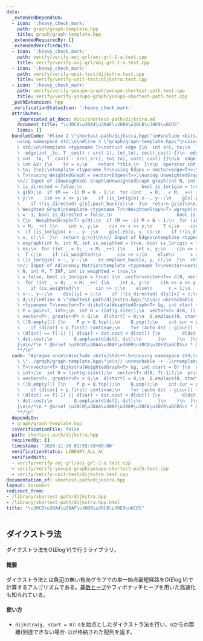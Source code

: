 ```yaml
---
data:
  _extendedDependsOn:
  - icon: ':heavy_check_mark:'
    path: graph/graph-template.hpp
    title: graph/graph-template.hpp
  _extendedRequiredBy: []
  _extendedVerifiedWith:
  - icon: ':heavy_check_mark:'
    path: verify/verify-aoj-grl/aoj-grl-1-a.test.cpp
    title: verify/verify-aoj-grl/aoj-grl-1-a.test.cpp
  - icon: ':heavy_check_mark:'
    path: verify/verify-unit-test/dijkstra.test.cpp
    title: verify/verify-unit-test/dijkstra.test.cpp
  - icon: ':heavy_check_mark:'
    path: verify/verify-yosupo-graph/yosupo-shortest-path.test.cpp
    title: verify/verify-yosupo-graph/yosupo-shortest-path.test.cpp
  _pathExtension: hpp
  _verificationStatusIcon: ':heavy_check_mark:'
  attributes:
    _deprecated_at_docs: docs/shortest-path/dijkstra.md
    document_title: "\u30C0\u30A4\u30AF\u30B9\u30C8\u30E9\u6CD5"
    links: []
  bundledCode: "#line 2 \"shortest-path/dijkstra.hpp\"\n#include <bits/stdc++.h>\n\
    using namespace std;\n\n#line 3 \"graph/graph-template.hpp\"\nusing namespace\
    \ std;\n\ntemplate <typename T>\nstruct edge {\n  int src, to;\n  T cost;\n\n\
    \  edge(int _to, T _cost) : src(-1), to(_to), cost(_cost) {}\n  edge(int _src,\
    \ int _to, T _cost) : src(_src), to(_to), cost(_cost) {}\n\n  edge &operator=(const\
    \ int &x) {\n    to = x;\n    return *this;\n  }\n\n  operator int() const { return\
    \ to; }\n};\ntemplate <typename T>\nusing Edges = vector<edge<T>>;\ntemplate <typename\
    \ T>\nusing WeightedGraph = vector<Edges<T>>;\nusing UnweightedGraph = vector<vector<int>>;\n\
    \n// Input of (Unweighted) Graph\nUnweightedGraph graph(int N, int M = -1, bool\
    \ is_directed = false,\n                      bool is_1origin = true) {\n  UnweightedGraph\
    \ g(N);\n  if (M == -1) M = N - 1;\n  for (int _ = 0; _ < M; _++) {\n    int x,\
    \ y;\n    cin >> x >> y;\n    if (is_1origin) x--, y--;\n    g[x].push_back(y);\n\
    \    if (!is_directed) g[y].push_back(x);\n  }\n  return g;\n}\n\n// Input of\
    \ Weighted Graph\ntemplate <typename T>\nWeightedGraph<T> wgraph(int N, int M\
    \ = -1, bool is_directed = false,\n                        bool is_1origin = true)\
    \ {\n  WeightedGraph<T> g(N);\n  if (M == -1) M = N - 1;\n  for (int _ = 0; _\
    \ < M; _++) {\n    int x, y;\n    cin >> x >> y;\n    T c;\n    cin >> c;\n  \
    \  if (is_1origin) x--, y--;\n    g[x].eb(x, y, c);\n    if (!is_directed) g[y].eb(y,\
    \ x, c);\n  }\n  return g;\n}\n\n// Input of Edges\ntemplate <typename T>\nEdges<T>\
    \ esgraph(int N, int M, int is_weighted = true, bool is_1origin = true) {\n  Edges<T>\
    \ es;\n  for (int _ = 0; _ < M; _++) {\n    int x, y;\n    cin >> x >> y;\n  \
    \  T c;\n    if (is_weighted)\n      cin >> c;\n    else\n      c = 1;\n    if\
    \ (is_1origin) x--, y--;\n    es.emplace_back(x, y, c);\n  }\n  return es;\n}\n\
    \n// Input of Adjacency Matrix\ntemplate <typename T>\nvector<vector<T>> adjgraph(int\
    \ N, int M, T INF, int is_weighted = true,\n                           bool is_directed\
    \ = false, bool is_1origin = true) {\n  vector<vector<T>> d(N, vector<T>(N, INF));\n\
    \  for (int _ = 0; _ < M; _++) {\n    int x, y;\n    cin >> x >> y;\n    T c;\n\
    \    if (is_weighted)\n      cin >> c;\n    else\n      c = 1;\n    if (is_1origin)\
    \ x--, y--;\n    d[x][y] = c;\n    if (!is_directed) d[y][x] = c;\n  }\n  return\
    \ d;\n}\n#line 6 \"shortest-path/dijkstra.hpp\"\n\n// unreachable -> -1\ntemplate\
    \ <typename T>\nvector<T> dijkstra(WeightedGraph<T> &g, int start = 0) {\n  using\
    \ P = pair<T, int>;\n  int N = (int)g.size();\n  vector<T> d(N, T(-1));\n  priority_queue<P,\
    \ vector<P>, greater<P> > Q;\n  d[start] = 0;\n  Q.emplace(0, start);\n  while\
    \ (!Q.empty()) {\n    P p = Q.top();\n    Q.pop();\n    int cur = p.second;\n\
    \    if (d[cur] < p.first) continue;\n    for (auto dst : g[cur]) {\n      if\
    \ (d[dst] == T(-1) || d[cur] + dst.cost < d[dst]) {\n        d[dst] = d[cur] +\
    \ dst.cost;\n        Q.emplace(d[dst], dst);\n      }\n    }\n  }\n  return d;\n\
    }\n\n/*\n * @brief \u30C0\u30A4\u30AF\u30B9\u30C8\u30E9\u6CD5\n * @docs docs/shortest-path/dijkstra.md\n\
    **/\n"
  code: "#pragma once\n#include <bits/stdc++.h>\nusing namespace std;\n\n#include\
    \ \"../graph/graph-template.hpp\"\n\n// unreachable -> -1\ntemplate <typename\
    \ T>\nvector<T> dijkstra(WeightedGraph<T> &g, int start = 0) {\n  using P = pair<T,\
    \ int>;\n  int N = (int)g.size();\n  vector<T> d(N, T(-1));\n  priority_queue<P,\
    \ vector<P>, greater<P> > Q;\n  d[start] = 0;\n  Q.emplace(0, start);\n  while\
    \ (!Q.empty()) {\n    P p = Q.top();\n    Q.pop();\n    int cur = p.second;\n\
    \    if (d[cur] < p.first) continue;\n    for (auto dst : g[cur]) {\n      if\
    \ (d[dst] == T(-1) || d[cur] + dst.cost < d[dst]) {\n        d[dst] = d[cur] +\
    \ dst.cost;\n        Q.emplace(d[dst], dst);\n      }\n    }\n  }\n  return d;\n\
    }\n\n/*\n * @brief \u30C0\u30A4\u30AF\u30B9\u30C8\u30E9\u6CD5\n * @docs docs/shortest-path/dijkstra.md\n\
    **/\n"
  dependsOn:
  - graph/graph-template.hpp
  isVerificationFile: false
  path: shortest-path/dijkstra.hpp
  requiredBy: []
  timestamp: '2020-11-26 01:55:58+09:00'
  verificationStatus: LIBRARY_ALL_AC
  verifiedWith:
  - verify/verify-aoj-grl/aoj-grl-1-a.test.cpp
  - verify/verify-yosupo-graph/yosupo-shortest-path.test.cpp
  - verify/verify-unit-test/dijkstra.test.cpp
documentation_of: shortest-path/dijkstra.hpp
layout: document
redirect_from:
- /library/shortest-path/dijkstra.hpp
- /library/shortest-path/dijkstra.hpp.html
title: "\u30C0\u30A4\u30AF\u30B9\u30C8\u30E9\u6CD5"
---
```

## ダイクストラ法

ダイクストラ法を$\mathrm{O}(E \log V)$で行うライブラリ。

#### 概要

ダイクストラ法とは負辺の無い有向グラフでの単一始点最短経路を$\mathrm{O}(E \log V)$で計算するアルゴリズムである。[基数ヒープ](https://nyaannyaan.github.io/library/shortest-path/dijkstra-radix-heap.hpp)やフィボナッチヒープを用いた高速化も知られている。

#### 使い方

- `dijkstra(g, start = 0)`: sを始点としたダイクストラ法を行い、sからの距離(到達できない場合`-1`)が格納された配列を返す。
